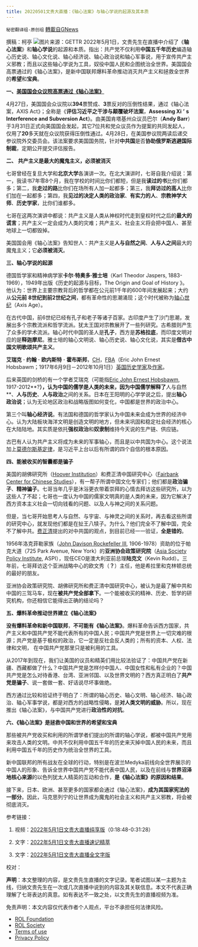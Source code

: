 ```yaml
---
title: 20220501文贵大直播：《轴心法案》与轴心学说的起源及其本质
---
```

`秘密翻译组-原创组` [轉載自GNews](https://gnews.org/zh-hans/2456760/)

撰稿：柯亭
 ![](https://assets.gnews.org/wp-content/uploads/2022/05/截屏2022-05-01-下午10.00.42.png)图片来源：GETTR 
2022年5月1日，文贵先生在直播中介绍了《**轴心法案**》和**轴心学说**的起源和本质。指出：共产党不仅利用**中国五千年历史**编造轴心历史说、轴心文化说、轴心经济说、轴心政治说和轴心军事说，用于宣传共产主义邪教；而且以这些轴心学说为工具，奴役中国人民和企图统治全世界。美国国会高票通过的《轴心法案》，是新中国联邦爆料革命推动消灭共产主义和拯救全世界的**希望**和**宝典**。
 
**一、**[**美国国会众议院高票通过《轴心法案》**](https://gnews.org/zh-hans/2449050/)
 
4月27日，美国国会众议院以**394**票赞成、**3**票反对的压倒性结果，通过《轴心法案，AXIS Act》；全称是《**评估习近平之干涉与颠覆破坏法案**，**Assessing Xi** **’** **s Interference and Subversion Act**》。由美国肯塔基州众议员巴尔（**Andy Barr**）于3月31日正式向美国国会发起，其它7位共和党众议员作为提案的共同发起人，仅用了**20**多天就在众议院获得压倒性通过。4月28日，在美国参议院两读后递交参议院外交委员会。该法案要求美国国务院，针对**中共国**是否**协助俄罗斯逃避国际制裁**，定期公开提交评估报告。
 
**二、** **共产主义是最大的魔鬼主义，必须被消灭**
 
七哥曾经在复旦大学和**北京大学**各演讲一次。在北大演讲时，七哥自我介绍说：第一，我读书7年零8个月，我在学校的时间比你们都短，但是我**读过的书**比你们都多；第二，我**走过的路**比你们在场所有人加一起都多；第三，我**拜访过的高人**比你们加在一起都多；第四，我**见过的决定人类的政治家**、**有实力的人**、**宗教神学大师**、**历史学家**，比你们谁都多。
 
七哥在这两次演讲中都说：共产主义是人类从神权时代走到皇权时代之后的**最大的谎言**；共产主义一定会成为人类的灾难；共产主义、社会主义将会把中国人、甚至地球上一切都毁掉。
 
美国国会用《轴心法案》告知世人：共产主义是**人与自然之间**、**人与人之间**最大的魔鬼主义；它**必须被消灭**。
 
**三、轴心学说的起源**
 
德国哲学家和精神病学家**卡尔·特奥多·雅士培**（Karl Theodor Jaspers, 1883-1969），1949年出版《历史的起源与目标，The Origin and Goal of History 》。他认为：世界上主要宗教背后的哲学都在公元前1千年的600年间发展起来；大约从**公元前** **8世纪到前2世纪之间**，都有革命性的思潮涌现；这个时代被称为[轴心世纪](https://zh.wikipedia.org/wiki/%E8%BB%B8%E5%BF%83%E4%B8%96%E7%B4%80)（Axis Age）。
 
在古代中国，前6世纪已经有孔子和老子等诸子百家。古印度产生了沙门思潮，发展出多个宗教流派和哲学流派。犹太王国对宗教展开了一些列研究。古希腊则产生了众多的学术流派。轴心时代中国的圣人是**孔子**，西方是**苏格拉底**，而印度文明对应的是**释迦摩尼**。雅士培的轴心文明说、轴心历史说、轴心文化说，其实是**借古中国文明歌颂共产主义**。
 
**艾瑞克** **·** **约翰** **·** **欧内斯特** **·** **霍布斯邦**，[CH](https://zh.wikipedia.org/wiki/%E5%90%8D%E8%AD%BD%E5%8B%B3%E4%BD%8D)，[FBA](https://zh.wikipedia.org/wiki/%E8%8B%B1%E5%9C%8B%E5%AD%B8%E9%99%A2)（Eric John Ernest Hobsbawm；1917年6月9日－2012年10月1日）[英国](https://zh.wikipedia.org/wiki/%E8%8B%B1%E5%9C%8B)[历史学家](https://zh.wikipedia.org/wiki/%E6%AD%B7%E5%8F%B2%E5%AD%B8%E5%AE%B6)及[作家](https://zh.wikipedia.org/wiki/%E4%BD%9C%E5%AE%B6)。
 
后来英国的剑桥的有一个学者艾瑞克（可能指[Eric John Ernest Hobsbawm](https://zh.wikipedia.org/zh-hans/%E8%89%BE%E7%91%9E%E5%85%8B%C2%B7%E9%9C%8D%E5%B8%83%E6%96%AF%E9%82%A6), 1917-2012**?**），认为中国的儒学是人类的未来，因为中国儒学解释了**人与自然**、**人与历史**、**人与政治**之间的关系。日本在王阳明的心学学说之后，提出**轴心政治说**；认为无论地区政治和战略版图如何变化，中国都是世界的政治中心。
 
第三个叫**轴心经济说**。有法国和德国的哲学家认为中国未来会成为世界的经济中心。认为大陆板块海洋文明是创造文明的地方，但未来巩固和稳定社会经济的核心在大陆陆地。其实质是依托**强权政治**和**奴隶制**维持今天说的生产链、供应链。
 
古巴有人认为共产主义将成为未来的军事轴心，而且是以中共国为中心。这个说法加上[莫德尔斯基定律](https://himoney.press/xi-jinping-believed-in-but-did-not-learn-models-periodic-theory/)，是习近平上台以后有所谓的四个自信的根本原因。
 
**四、能被收买的智囊都是骗子**
 
美国的胡佛研究所（[Hoover Institution](https://www.hoover.org/)）和费正清中国研究中心（[Fairbank Center for Chinese Studies](https://fairbank.fas.harvard.edu/zh/)），有一帮子所谓中国文化专家们；他们都是**政治骗子**、**精神骗子**。七哥当年几乎是沐浴更衣带着崇拜的心情去拜访这些研究所，以为这些人了不起；七哥也一度认为中国的儒家文明真的是人类的未来，因为它解决了西方资本主义社会一切向钱看的问题、以及人与神之间的关系问题。
 
但是，当七哥开始思考人与自然、与宇宙、与神灵之间的关系时，再去看这些所谓的研究中心，就发现他们都是在扯王八犊子。为什么？他们完全不了解中国，完全不了解中共。[费正清](https://zh.m.wikipedia.org/zh-hans/%E8%B2%BB%E6%AD%A3%E6%B8%85)提出的对中共国的观点，到目前已经一一验证，**全是错的**。
 
1956年洛克菲勒家族（[John Davison Rockefeller III](https://en.wikipedia.org/wiki/John_D._Rockefeller_III), 1906-1978）资助的位于帕克大道（725 Park Avenue, New York）的**亚洲协会政策研究院**（[Asia Society Policy Institute](https://asiasociety.org/campaign/asia-society-policy-institute), ASPI），现任CEO是澳大利亚前总理**陆克文**（Kevin Rudd）。三年前，七哥拜访这个亚洲战略中心的欧文秀（**？**）主任，他是希拉里和克林顿总统的最好的朋友。
 
亚洲协会政策研究院、胡佛研究所和费正清中国研究中心，被认为是最了解中共和中国的三驾马车，现在**被共产党全部拿下**。一个能被收买的精神、历史、哲学的研究机构，你还相信它能得出正确的结论吗？
 
**五、爆料革命推动世界建立《轴心法案》**
 
**没有爆料革命和新中国联邦**，**不可能有《轴心法案》**。爆料革命告诉西方国家，共产主义和中国共产党不能代表所有的中国人民；中国共产党是世界上一切灾难的根源；共产党是基于极权的政治，它一定是反社会反人类的；所有的资本、人权、法律和文明， 在中国共产党那里只是被利用的工具。
 
从2017年到现在，我们让美国的议员和精英们用比较法验证了：中国共产党在新疆、西藏都做了什么？中国共产党是怎样付中国人、中国女性和私有企业的？中国共产党是怎么对待香港、台湾、亚洲邻国、以及世界文明的？西方真正明白了**共产党是骗子**、说一套做一套、好话说尽坏事做绝。
 
西方通过比较和验证终于明白了：所谓的轴心历史、轴心文明、轴心经济、轴心政治、轴心军事学说，都是对西方的战略性侵略，是**对人类文明的威胁**。所以，现在推出《轴心法案》，与中国共产党进行**政治性的对抗**。
 
**六、《轴心法案》是拯救中国和世界的希望和宝典**
 
那些被共产党收买和利用的所谓学者们提出的所谓的轴心学说，都被中国共产党用来攻击人类的文明。中共不仅利用中国五千年的历史来灭掉中国人民的未来，而且利用中国五千年的历史作为统治全世界的工具。
 
新中国联邦的所有战友在全球的行动，特别是在波兰Medyka前线向全世界展示的中国人的形象、告诉全世界中国共产党不能代表中国人民，以及在前线与**世界沼泽地核心来源**的以色列犹太人精英的互动和合作，**是《轴心法案》的原因和结果**。
 
接下来，日本、欧洲、甚至更多的国家都会通过《轴心法案》，**成为其国家宪法的一部分**。因此，马克思列宁的让世界成为魔鬼的社会主义和共产主义邪教，将会被彻底消灭。
 
参考链接：
 
1. 视频：[2022年5月1日文贵大直播纯享版](https://gettr.com/streaming/p17y64hc25d)（0:18:48-0:31:28）
 
2. 文字：[2022年5月1日文贵大直播速记精萃](https://gnews.org/zh-hans/2450766/)
 
3. 文字：[2022年5月1日文贵大直播全文字版](https://gnews.org/zh-hans/2452651/)
 
校对：
 
**声明**：本文整理的内容，是文贵先生直播的文字记录。笔者试图以某一主题为主线，归纳文贵先生在一次或几次直播中说到的内容及其关联信息。本文不代表正确理解了七哥表达的真意。如有表达不一致之处，以文贵先生的直播视频为准。

免责声明：本文内容仅代表作者个人观点，平台不承担任何法律风险。
  
- [ROL Foundation](https://rolfoundation.org/)
- [ROL Society](https://rolsociety.org/)
- [Terms of use](https://gnews.org/terms-of-use-3/)
- [Privacy Policy](https://gnews.org/privacy-policy/)
